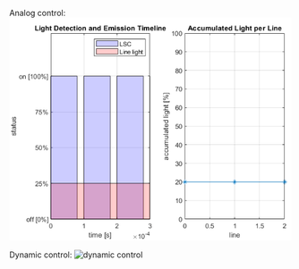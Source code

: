 Analog control:
![analog control](analog-control.png)

Dynamic control:
![dynamic control](dynamic-control.png)
